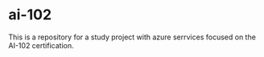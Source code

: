 # ai-102
This is a repository for a study project with azure serrvices focused on the AI-102 certification.
